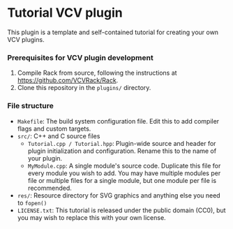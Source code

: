 
# Tutorial VCV plugin

This plugin is a template and self-contained tutorial for creating your own VCV plugins.

### Prerequisites for VCV plugin development

1. Compile Rack from source, following the instructions at https://github.com/VCVRack/Rack.
2. Clone this repository in the `plugins/` directory.

### File structure

- `Makefile`: The build system configuration file. Edit this to add compiler flags and custom targets.
- `src/`: C++ and C source files
	- `Tutorial.cpp / Tutorial.hpp`: Plugin-wide source and header for plugin initialization and configuration. Rename this to the name of your plugin.
	- `MyModule.cpp`: A single module's source code. Duplicate this file for every module you wish to add. You may have multiple modules per file or multiple files for a single module, but one module per file is recommended.
- `res/`: Resource directory for SVG graphics and anything else you need to `fopen()`
- `LICENSE.txt`: This tutorial is released under the public domain (CC0), but you may wish to replace this with your own license.
